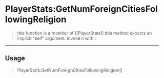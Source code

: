 # PlayerStats:GetNumForeignCitiesFollowingReligion
> this function is a member of [[PlayerStats]]
> this method expects an implicit "self" argument. invoke it with `:`
-----
## Usage
> PlayerStats:GetNumForeignCitiesFollowingReligion()

